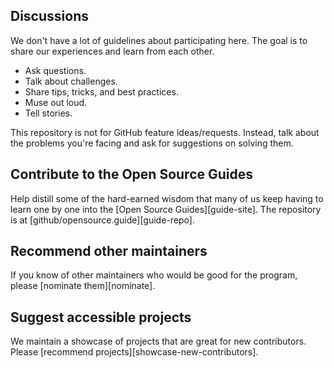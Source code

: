 ## Discussions

We don't have a lot of guidelines about participating here. The goal is to share our experiences and learn from each other.

* Ask questions.
* Talk about challenges.
* Share tips, tricks, and best practices.
* Muse out loud.
* Tell stories.

This repository is not for GitHub feature ideas/requests. Instead, talk about the problems you're facing and ask for suggestions on solving them.

## Contribute to the Open Source Guides

Help distill some of the hard-earned wisdom that many of us keep having to learn one by one into the [Open Source Guides][guide-site]. The repository is at [github/opensource.guide][guide-repo].

## Recommend other maintainers

If you know of other maintainers who would be good for the program, please [nominate them][nominate].

## Suggest accessible projects

We maintain a showcase of projects that are great for new contributors. Please [recommend projects][showcase-new-contributors].
